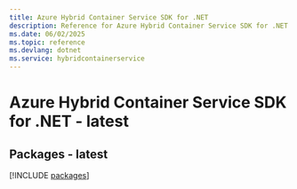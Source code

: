 ```yaml
---
title: Azure Hybrid Container Service SDK for .NET
description: Reference for Azure Hybrid Container Service SDK for .NET
ms.date: 06/02/2025
ms.topic: reference
ms.devlang: dotnet
ms.service: hybridcontainerservice
---
```

# Azure Hybrid Container Service SDK for .NET - latest
## Packages - latest
[!INCLUDE [packages](hybrid-container-service-index.md)]